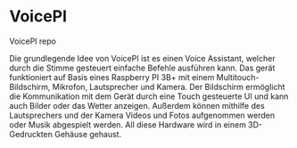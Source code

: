 # VoicePI
VoicePI repo

Die grundlegende Idee von VoicePI ist es einen Voice Assistant, welcher durch die Stimme gesteuert einfache Befehle ausführen kann. Das gerät funktioniert auf Basis eines Raspberry PI 3B+ mit einem Multitouch-Bildschirm, Mikrofon, Lautsprecher und Kamera. Der Bildschirm ermöglicht die Kommunikation mit dem Gerät durch eine Touch gesteuerte UI und kann auch Bilder oder das Wetter anzeigen. Außerdem können mithilfe des Lautsprechers und der Kamera Videos und Fotos aufgenommen werden oder Musik abgespielt werden. All diese Hardware wird in einem 3D-Gedruckten Gehäuse gehaust.
